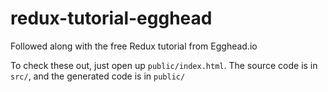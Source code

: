 # redux-tutorial-egghead
Followed along with the free Redux tutorial from Egghead.io

To check these out, just open up `public/index.html`. The source code is in `src/`, and the generated code is in `public/`
